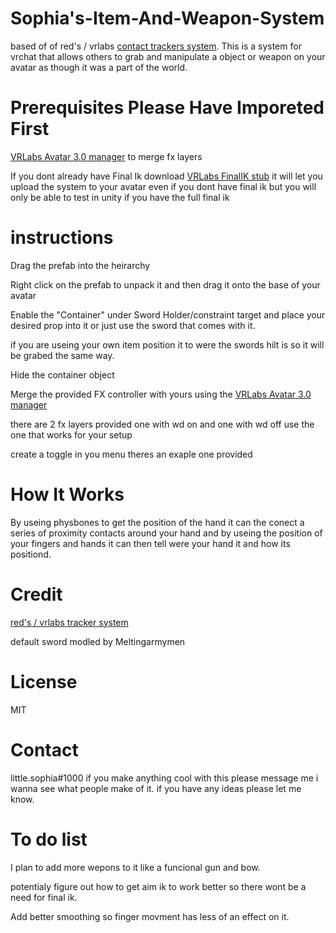 # Sophia's-Item-And-Weapon-System
based of of red's / vrlabs [contact trackers system](https://github.com/VRLabs/Contact-Tracker). This is a system for vrchat that allows others to grab and manipulate a object or weapon on your avatar as though it was a part of the world.

# Prerequisites Please Have Imporeted First
[VRLabs Avatar 3.0 manager](https://github.com/VRLabs/Avatars-3.0-Manager) to merge fx layers

If you dont already have Final Ik download [VRLabs FinalIK stub](https://github.com/VRLabs/Final-IK-Stub) it will let you upload the system to your avatar even if you dont have final ik but you will only be able to test in unity if you have the full final ik



# instructions
Drag the prefab into the heirarchy

Right click on the prefab to unpack it and then drag it onto the base of your avatar

Enable the "Container" under Sword Holder/constraint target and place your desired prop into it or just use the sword that comes with it.

if you are useing your own item position it to were the swords hilt is so it will be grabed the same way.

Hide the container object 

Merge the provided FX controller with yours using the [VRLabs Avatar 3.0 manager](https://github.com/VRLabs/Avatars-3.0-Manager)

there are 2 fx layers provided one with wd on and one with wd off use the one that works for your setup

create a toggle in you menu theres an exaple one provided


# How It Works
By useing physbones to get the position of the hand it can the conect a series of proximity contacts around your hand and by useing the position of your fingers and hands it can then tell were your hand it and how its positiond.

# Credit
[red's / vrlabs tracker system](https://github.com/VRLabs/Contact-Tracker)

default sword modled by Meltingarmymen

# License
MIT

# Contact
little.sophia#1000 if you make anything cool with this please message me i wanna see what people make of it. if you have any ideas please let me know.

# To do list
I plan to add more wepons to it like a funcional gun and bow.

potentialy figure out how to get aim ik to work better so there wont be a need for final ik.

Add better smoothing so finger movment has less of an effect on it.
